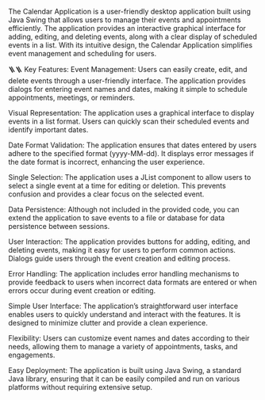 The Calendar Application is a user-friendly desktop application built using Java Swing that allows users to manage their events and appointments efficiently. The application provides an interactive graphical interface for adding, editing, and deleting events, along with a clear display of scheduled events in a list. With its intuitive design, the Calendar Application simplifies event management and scheduling for users.

🪜🪜 Key Features: Event Management: Users can easily create, edit, and delete events through a user-friendly interface. The application provides dialogs for entering event names and dates, making it simple to schedule appointments, meetings, or reminders.

Visual Representation: The application uses a graphical interface to display events in a list format. Users can quickly scan their scheduled events and identify important dates.

Date Format Validation: The application ensures that dates entered by users adhere to the specified format (yyyy-MM-dd). It displays error messages if the date format is incorrect, enhancing the user experience.

Single Selection: The application uses a JList component to allow users to select a single event at a time for editing or deletion. This prevents confusion and provides a clear focus on the selected event.

Data Persistence: Although not included in the provided code, you can extend the application to save events to a file or database for data persistence between sessions.

User Interaction: The application provides buttons for adding, editing, and deleting events, making it easy for users to perform common actions. Dialogs guide users through the event creation and editing process.

Error Handling: The application includes error handling mechanisms to provide feedback to users when incorrect data formats are entered or when errors occur during event creation or editing.

Simple User Interface: The application’s straightforward user interface enables users to quickly understand and interact with the features. It is designed to minimize clutter and provide a clean experience.

Flexibility: Users can customize event names and dates according to their needs, allowing them to manage a variety of appointments, tasks, and engagements.

Easy Deployment: The application is built using Java Swing, a standard Java library, ensuring that it can be easily compiled and run on various platforms without requiring extensive setup.
